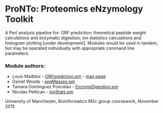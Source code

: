 # ProNTo: Proteomics eNzymology Toolkit

A Perl analysis pipeline for: ORF prediction; theoretical peptide weight calculations and enzymatic digestion; ion statistics calculations and histogram plotting [under development]. Modules would be used in tandem, but may be operated individually with appropriate command line parameters.

### Module authors:

* Louis Maddox - [ORFprediction.pm](https://github.com/lmmx/ProNTo/blob/master/lib/ProNTo/ORFprediction.pm) - [man page](https://github.com/lmmx/ProNTo/blob/master/data/orf_pred_man.txt)
* Daniel Woods - [seqMasses.pm](https://github.com/lmmx/ProNTo/blob/master/lib/ProNTo/seqMasses.pm)
* Tamara Dominguez Poncelas - [EnzymeDigestion.pm](https://github.com/lmmx/ProNTo/blob/master/lib/ProNTo/EnzymeDigestion.pm)
* Nicolas Pettican - [IonStats.pm](https://github.com/lmmx/ProNTo/blob/master/lib/ProNTo/IonStats.pm)

University of Manchester, Bioinformatics MSc group coursework, November 2015

